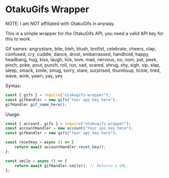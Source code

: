 # OtakuGifs Wrapper
NOTE: I am NOT affiliated with OtakuGifs in anyway.

This is a simple wrapper for the OtakuGifs API, you need a valid API key for this to work.

Gif names:
angrystare, bite, bleh, blush, brofist, celebrate, cheers, clap, confused, cry, cuddle, dance, drool, embarrassed, handhold, happy, headbang, hug, kiss, laugh, lick, love, mad, nervous, no, nom, pat, peek, pinch, poke, pout, punch, roll, run, sad, scared, shrug, shy, sigh, sip, slap, sleep, smack, smile, smug, sorry, stare, surprised, thumbsup, tickle, tired, wave, wink, yawn, yay, yes

Syntax:
```javascript
const { gifs } = require("otakugifs-wrapper");
const gifHandler = new gifs("Your api key here");
gifHandler.gif_name_here();
```

Usage:
```javascript
const { account, gifs } = require("otakugifs-wrapper");
const accountHandler = new account("Your api key here");
const gifHandler = new gifs("Your api key here");

const resetKey = async () => {
    return await accountHandler.reset_key();
};

const smile = async () => {
    return await gifHandler.smile(); // Returns a URL.
};
```